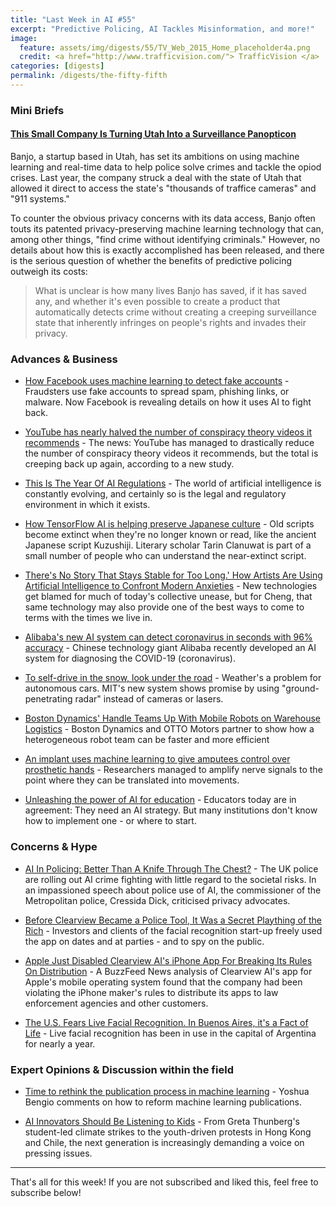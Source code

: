 ```yaml
---
title: "Last Week in AI #55"
excerpt: "Predictive Policing, AI Tackles Misinformation, and more!"
image: 
  feature: assets/img/digests/55/TV_Web_2015_Home_placeholder4a.png
  credit: <a href="http://www.trafficvision.com/"> TrafficVision </a>
categories: [digests]
permalink: /digests/the-fifty-fifth
---
```


### Mini Briefs

#### [This Small Company Is Turning Utah Into a Surveillance Panopticon](https://www.vice.com/en_us/article/k7exem/banjo-ai-company-utah-surveillance-panopticon)

Banjo, a startup based in Utah, has set its ambitions on using machine learning and real-time data to help police solve crimes and tackle the opiod crises.
Last year, the company struck a deal with the state of Utah that allowed it direct to access the state's "thousands of traffice cameras" and "911 systems."

To counter the obvious privacy concerns with its data access, Banjo often touts its patented privacy-preserving machine learning technology that can, among other things, "find crime without identifying criminals."
However, no details about how this is exactly accomplished has been released, and there is the serious question of whether the benefits of predictive policing outweigh its costs:

> What is unclear is how many lives Banjo has saved, if it has saved any, and whether it's even possible to create a product that automatically detects crime without creating a creeping surveillance state that inherently infringes on people's rights and invades their privacy.

### Advances & Business

* [How Facebook uses machine learning to detect fake accounts](https://www.technologyreview.com/s/615313/how-facebook-uses-machine-learning-to-detect-fake-accounts/) - Fraudsters use fake accounts to spread spam, phishing links, or malware. Now Facebook is revealing details on how it uses AI to fight back.

* [YouTube has nearly halved the number of conspiracy theory videos it recommends](https://www.technologyreview.com/f/615308/youtube-halved-conspiracy-theory-videos-recommends/) - The news: YouTube has managed to drastically reduce the number of conspiracy theory videos it recommends, but the total is creeping back up again, according to a new study.

* [This Is The Year Of AI Regulations](https://www.forbes.com/sites/cognitiveworld/2020/03/01/this-is-the-year-of-ai-regulations/) - The world of artificial intelligence is constantly evolving, and certainly so is the legal and regulatory environment in which it exists.

* [How TensorFlow AI is helping preserve Japanese culture](https://about.google/intl/ALL_in/stories/tensorflow-ai-japanese-culture/) - Old scripts become extinct when they're no longer known or read, like the ancient Japanese script Kuzushiji. Literary scholar Tarin Clanuwat is part of a small number of people who can understand the near-extinct script.

* [There's No Story That Stays Stable for Too Long.' How Artists Are Using Artificial Intelligence to Confront Modern Anxieties](https://time.com/5792613/ai-art/) - New technologies get blamed for much of today's collective unease, but for Cheng, that same technology may also provide one of the best ways to come to terms with the times we live in.

* [Alibaba's new AI system can detect coronavirus in seconds with 96% accuracy](https://thenextweb.com/neural/2020/03/02/alibabas-new-ai-system-can-detect-coronavirus-in-seconds-with-96-accuracy/) - Chinese technology giant Alibaba recently developed an AI system for diagnosing the COVID-19 (coronavirus).

* [To self-drive in the snow, look under the road](http://news.mit.edu/2020/to-self-drive-in-snow-look-under-road-0226) - Weather's a problem for autonomous cars. MIT's new system shows promise by using "ground-penetrating radar" instead of cameras or lasers.

* [Boston Dynamics' Handle Teams Up With Mobile Robots on Warehouse Logistics](https://spectrum.ieee.org/automaton/robotics/industrial-robots/boston-dynamics-otto-motors-warehouse-logistics?utm_source=dlvr.it&utm_medium=facebook&fbclid=IwAR3wz05pRnI1A3o378t7DJrEyb3HVLHQyi3_vJS49eZDkJPzswV3try8FLU) - Boston Dynamics and OTTO Motors partner to show how a heterogeneous robot team can be faster and more efficient

* [An implant uses machine learning to give amputees control over prosthetic hands](https://www.technologyreview.com/s/615311/implant-machine-learning-amputees-control-prosthetic-hands-ai/) - Researchers managed to amplify nerve signals to the point where they can be translated into movements.

* [Unleashing the power of AI for education](https://www.technologyreview.com/s/615310/unleashing-the-power-of-ai-for-education/) - Educators today are in agreement: They need an AI strategy. But many institutions don't know how to implement one - or where to start.

### Concerns & Hype

* [AI In Policing: Better Than A Knife Through The Chest?](https://www.forbes.com/sites/noelsharkey/2020/03/06/ai-in-policing-better-than-a-knife-through-the-chest/) - The UK police are rolling out AI crime fighting with little regard to the societal risks. In an impassioned speech about police use of AI, the commissioner of the Metropolitan police, Cressida Dick, criticised privacy advocates.

* [Before Clearview Became a Police Tool, It Was a Secret Plaything of the Rich](https://www.nytimes.com/2020/03/05/technology/clearview-investors.html) - Investors and clients of the facial recognition start-up freely used the app on dates and at parties - and to spy on the public.

* [Apple Just Disabled Clearview AI's iPhone App For Breaking Its Rules On Distribution](https://www.buzzfeednews.com/article/loganmcdonald/apple-clearview-app-violates-tos-supension) - A BuzzFeed News analysis of Clearview AI's app for Apple's mobile operating system found that the company had been violating the iPhone maker's rules to distribute its apps to law enforcement agencies and other customers.

* [The U.S. Fears Live Facial Recognition. In Buenos Aires, it's a Fact of Life](https://onezero.medium.com/the-u-s-fears-live-facial-recognition-in-buenos-aires-its-a-fact-of-life-52019eff454d) - Live facial recognition has been in use in the capital of Argentina for nearly a year.

### Expert Opinions & Discussion within the field

* [Time to rethink the publication process in machine learning](https://yoshuabengio.org/2020/02/26/time-to-rethink-the-publication-process-in-machine-learning/) - Yoshua Bengio comments on how to reform machine learning publications.

* [AI Innovators Should Be Listening to Kids](https://www.wired.com/story/ai-innovators-should-be-listening-to-kids/) - From Greta Thunberg's student-led climate strikes to the youth-driven protests in Hong Kong and Chile, the next generation is increasingly demanding a voice on pressing issues.

<hr>

That's all for this week! If you are not subscribed and liked this, feel free to subscribe below!
